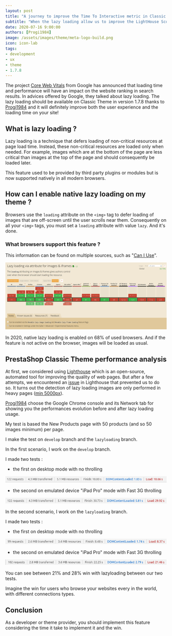 ```yaml
---
layout: post
title: "A journey to improve the Time To Interactive metric in Classic Theme"
subtitle: "When the lazy loading allow us to improve the LightHouse Score"
date: 2020-07-16 9:00:00
authors: [Progi1984]
image: /assets/images/theme/meta-logo-build.png
icon: icon-lab
tags:
- development
- ux
- theme
- 1.7.8
---
```


The project [Core Web Vitals](https://webmasters.googleblog.com/2020/05/evaluating-page-experience.html) from Google has announced that loading time and performance will have an impact on the website ranking in search results. In advices offered by Google, they talked about lazy loading. The lazy loading should be available on Classic Theme in version 1.7.8 thanks to [Progi1984](https://github.com/Progi1984) and it will definitely improve both the user experience and the loading time on your site!

## What is lazy loading ?

Lazy loading is a technique that defers loading of non-critical resources at page load time. Instead, these non-critical resources are loaded only when needed. For example, images which are at the bottom of the page are less critical than images at the top of the page and should consequently be loaded later.

This feature used to be provided by third party plugins or modules but is now supported natively in all modern browsers.

## How can I enable native lazy loading on my theme ?

Browsers use the `loading` attribute on the `<img>` tag to defer loading of images that are off-screen until the user scrolls near them. Consequently on all your `<img>` tags, you must set a `loading` attribute with value `lazy`. And it's done.

### What browsers support this feature ?

This information can be found on multiple sources, such as "[Can I Use](https://caniuse.com/#feat=loading-lazy-attr)".

![Lazy Loading Support](/assets/images/2020/07/lazy-loading-support.png)

In 2020, native lazy loading is enabled on 68% of used browsers. And if the feature is not active on the browser, images will be loaded as usual.

## PrestaShop Classic Theme performance analysis

At first, we considered using [Lighthouse](https://developers.google.com/web/tools/lighthouse) which is an open-source, automated tool for improving the quality of web pages. But after a few attempts, we encountered an [issue](https://github.com/GoogleChrome/lighthouse/issues/11071) in Lighthouse that prevented us to do so. It turns out the detection of lazy loading images are only performed in heavy pages ([min 5000px](https://source.chromium.org/chromium/chromium/src/+/master:third_party/blink/renderer/core/frame/settings.json5;drc=e8f3cf0bbe085fee0d1b468e84395aad3ebb2cad;l=971-1003?originalUrl=https:%2F%2Fcs.chromium.org%2Fchromium%2Fsrc%2Fthird_party%2Fblink%2Frenderer%2Fcore%2Fframe%2Fsettings.json5)).

[Progi1984](https://github.com/Progi1984) choose the Google Chrome console and its Network tab for showing you the performances evolution before and after lazy loading usage.

My test is based the New Products page with 50 products (and so 50 images minimum) per page. 

I make the test on `develop` branch and the `lazyloading` branch.

In the first scenario, I work on the `develop` branch. 

I made two tests :  

- the first on desktop mode with no throlling

![Test without Lazy Loading on desktop mode with no throlling](/assets/images/2020/07/lazy-loading-test-before-desktop-no-throlling.png)

- the second on emulated device "iPad Pro" mode with Fast 3G throlling

![Test without Lazy Loading on emulated device "iPad Pro" mode with Fast 3G throlling](/assets/images/2020/07/lazy-loading-test-before-mobile-3G-throlling.png)

In the second scenario, I work on the `lazyloading` branch.

I made two tests :  

- the first on desktop mode with no throlling

![Test with Lazy Loading on desktop mode with no throlling](/assets/images/2020/07/lazy-loading-test-after-desktop-no-throlling.png)

- the second on emulated device "iPad Pro" mode with Fast 3G throlling

![Test with Lazy Loading on emulated device "iPad Pro" mode with Fast 3G throlling](/assets/images/2020/07/lazy-loading-test-after-mobile-3G-throlling.png)

You can see between 21% and 28% win with lazyloading  between our two tests.

Imagine the win for users who browse your websites every in the world, with different connections types.

## Conclusion

As a developer or theme provider, you should implement this feature considering the time it take to implement it and the win.
